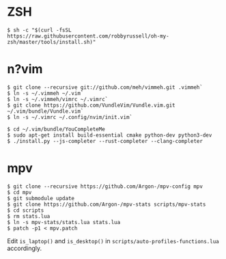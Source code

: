 # ZSH
`$ sh -c "$(curl -fsSL https://raw.githubusercontent.com/robbyrussell/oh-my-zsh/master/tools/install.sh)"`

# n?vim
```
$ git clone --recursive git://github.com/meh/vimmeh.git .vimmeh`
$ ln -s ~/.vimmeh ~/.vim`
$ ln -s ~/.vimmeh/vimrc ~/.vimrc`
$ git clone https://github.com/VundleVim/Vundle.vim.git ~/.vim/bundle/Vundle.vim`
$ ln -s ~/.vimrc ~/.config/nvim/init.vim`
```

```
$ cd ~/.vim/bundle/YouCompleteMe
$ sudo apt-get install build-essential cmake python-dev python3-dev
$ ./install.py --js-completer --rust-completer --clang-completer
```

# mpv
```
$ git clone --recursive https://github.com/Argon-/mpv-config mpv
$ cd mpv
$ git submodule update
$ git clone https://github.com/Argon-/mpv-stats scripts/mpv-stats
$ cd scripts
$ rm stats.lua
$ ln -s mpv-stats/stats.lua stats.lua
$ patch -p1 < mpv.patch
```

Edit `is_laptop()` and `is_desktop()` in
`scripts/auto-profiles-functions.lua` accordingly.
